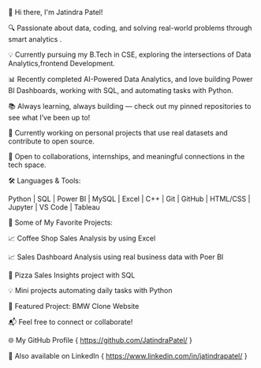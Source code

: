 👋 Hi there, I'm Jatindra Patel!

🔍 Passionate about data, coding, and solving real-world problems through smart analytics .

💡 Currently pursuing my B.Tech in CSE, exploring the intersections of Data Analytics,frontend Development.

📊 Recently completed AI-Powered Data Analytics, and love building Power BI Dashboards, working with SQL, and automating tasks with Python.

📚 Always learning, always building — check out my pinned repositories to see what I’ve been up to!

🌱 Currently working on personal projects that use real datasets and contribute to open source.

🚀 Open to collaborations, internships, and meaningful connections in the tech space.


🛠️ Languages & Tools:

Python | SQL | Power BI | MySQL | Excel | C++ | Git | GitHub | HTML/CSS | Jupyter | VS Code | Tableau 


📌 Some of My Favorite Projects:

📈 Coffee Shop Sales Analysis by using Excel

📈 Sales Dashboard Analysis using real business data with Poer BI

🍕  Pizza Sales Insights project with SQL 

💡 Mini projects automating daily tasks with Python

🚗 Featured Project: BMW Clone Website



📬 Feel free to connect or collaborate!

🌐 My GitHub Profile { https://github.com/JatindraPatel/ }

💼 Also available on LinkedIn { https://www.linkedin.com/in/jatindrapatel/ }


<!---
JatindraPatel/JatindraPatel is a ✨ special ✨ repository because its `README.md` (this file) appears on your GitHub profile.
You can click the Preview link to take a look at your changes.
--->
